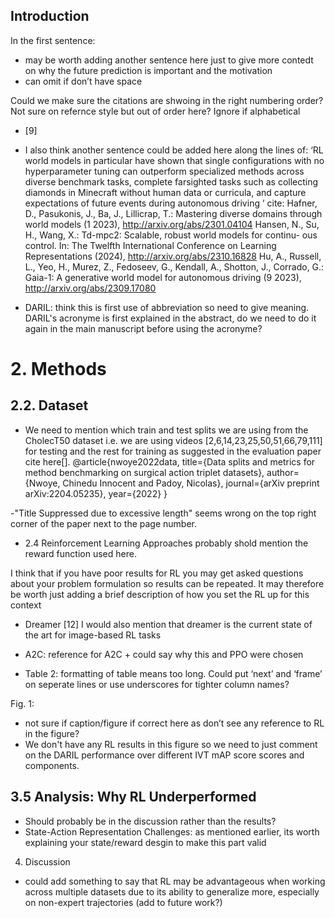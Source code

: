 
## Introduction

In the first sentence:
- may be worth adding another sentence here just to give more contedt on why the future prediction is important and the motivation
- can omit if don’t have space

Could we make sure the citations are shwoing in the right numbering order? Not sure on refernce style but out of order here? Ignore if alphabetical
- [9] 
- I also think another sentence could be added here along the lines of: ‘RL world models in particular have shown that single configurations with no hyperparameter tuning can outperform specialized methods across diverse benchmark tasks, complete farsighted tasks such as collecting diamonds in Minecraft without human data or curricula, and capture expectations of future events during autonomous driving ’
cite: 
Hafner, D., Pasukonis, J., Ba, J., Lillicrap, T.: Mastering diverse domains through
world models (1 2023), http://arxiv.org/abs/2301.04104
Hansen, N., Su, H., Wang, X.: Td-mpc2: Scalable, robust world models for continu-
ous control. In: The Twelfth International Conference on Learning Representations
(2024), http://arxiv.org/abs/2310.16828
Hu, A., Russell, L., Yeo, H., Murez, Z., Fedoseev, G., Kendall, A., Shotton, J.,
Corrado, G.: Gaia-1: A generative world model for autonomous driving (9 2023),
http://arxiv.org/abs/2309.17080


- DARIL: think this is first use of abbreviation so need to give meaning. DARIL's acronyme is first explained in the abstract, do we need to do it again in the main manuscript before using the acronyme?

# 2. Methods

## 2.2. Dataset

- We need to mention which train and test splits we are using from the CholecT50 dataset i.e. we are using videos [2,6,14,23,25,50,51,66,79,111] for testing and the rest for training as suggested in the evaluation paper cite here[].
@article{nwoye2022data,
  title={Data splits and metrics for method benchmarking on surgical action triplet datasets},
  author={Nwoye, Chinedu Innocent and Padoy, Nicolas},
  journal={arXiv preprint arXiv:2204.05235},
  year={2022}
}

-"Title Suppressed due to excessive length" seems wrong on the top right corner of the paper next to the page number.

- 2.4 Reinforcement Learning Approaches
probably shold mention the reward function used here.

I think that if you have poor results for RL you may get asked questions about your problem formulation so results can be repeated. It may therefore be worth just adding a brief description of how you set the RL up for this context

- Dreamer [12]
I would also mention that dreamer is the current state of the art for image-based RL tasks

- A2C:
reference for A2C + could say why this and PPO were chosen

- Table 2:
formatting of table means too long. Could put ‘next’ and ‘frame’ on seperate lines or use underscores for tighter column names?


Fig. 1:
- not sure if caption/figure if correct here as don’t see any reference to RL in the figure?
- We don't have any RL results in this figure so we need to just comment on the DARIL performance over different IVT mAP score scores and components.

## 3.5 Analysis: Why RL Underperformed

- Should probably be in the discussion rather than the results?
- State-Action Representation Challenges:
as mentioned earlier, its worth explaining your state/reward desgin to make this part valid


4. Discussion
- could add something to say that RL may be advantageous when working across multiple datasets due to its ability to generalize more, especially on non-expert trajectories (add to future work?)